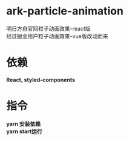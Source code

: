 # ark-particle-animation
明日方舟官网粒子动画效果-react版  
经过掘金用户粒子动画效果-vue版改动而来  

# 依赖
**React, styled-components**

# 指令
**yarn 安装依赖**  
**yarn start运行**
